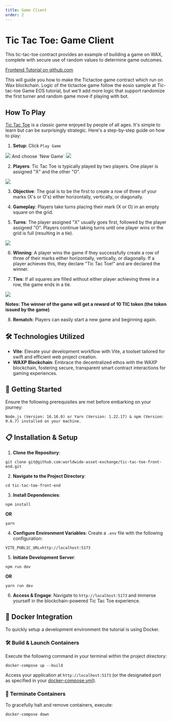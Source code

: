```yaml
---
title: Game Client
order: 2
---
```


# Tic Tac Toe: Game Client

This tic-tac-toe contract provides an example of building a game on WAX, complete with secure use of random values to determine game outcomes.

[Frontend Tutorial on github.com](https://github.com/worldwide-asset-exchange/tic-tac-toe-front-end)

This will guide you how to make the Tictactoe game contract which run on Wax blockchain. Logic of the tictactoe game follow the eosio sample at Tic-tac-toe Game EOS tutorial, but we'll add more logic that support randomize the first turner and random game move if playing with bot.


## How To Play

[Tic Tac Toe](https://tictactoe.wax.io/) is a classic game enjoyed by people of all ages. It's simple to learn but can be surprisingly strategic. Here's a step-by-step guide on how to play:

1. **Setup**: Click `Play Game`
<img src="/assets/images/tutorials/tic-tac-toe/splash.png"/>
And choose `New Game`
<img src="/assets/images/tutorials/tic-tac-toe/new_game.png"/>

2. **Players**: Tic Tac Toe is typically played by two players. One player is assigned "X" and the other "O".
<img src="/assets/images/tutorials/tic-tac-toe/new_game_popup.png"/>

3. **Objective**: The goal is to be the first to create a row of three of your marks (X's or O's) either horizontally, vertically, or diagonally.

4. **Gameplay**: Players take turns placing their mark (X or O) in an empty square on the grid.

5. **Turns**: The player assigned "X" usually goes first, followed by the player assigned "O". Players continue taking turns until one player wins or the grid is full (resulting in a tie).
<img src="/assets/images/tutorials/tic-tac-toe/playing_game.png"/>

6. **Winning**: A player wins the game if they successfully create a row of three of their marks either horizontally, vertically, or diagonally. If a player achieves this, they declare "Tic Tac Toe!" and are declared the winner.

7. **Ties**: If all squares are filled without either player achieving three in a row, the game ends in a tie.
<img src="/assets/images/tutorials/tic-tac-toe/winner.png"/>

**Notes: The winner of the game will get a reward of 10 TIC token (the token issued by the game)**

8. **Rematch**: Players can easily start a new game and beginning again.


## 🛠️ Technologies Utilized

- **Vite**: Elevate your development workflow with Vite, a toolset tailored for swift and efficient web project creation.
- **WAXP Blockchain**: Embrace the decentralized ethos with the WAXP blockchain, fostering secure, transparent smart contract interactions for gaming experiences.
  

## 🚀 Getting Started


Ensure the following prerequisites are met before embarking on your journey:

```
Node.js (Version: 16.16.0) or Yarn (Version: 1.22.17) & npm (Version: 9.6.7) installed on your machine.
```

## 📋 Installation & Setup

1. **Clone the Repository**:
```
git clone git@github.com:worldwide-asset-exchange/tic-tac-toe-front-end.git
```

2. **Navigate to the Project Directory**:
```
cd tic-tac-toe-front-end
```

3. **Install Dependencies**:
```
npm install
```
**OR**
```
yarn
```

4. **Configure Environment Variables**:
Create a `.env` file with the following configuration:
```env
VITE_PUBLIC_URL=http://localhost:5173
```

5. **Initiate Development Server**:
```
npm run dev
```
**OR**
```
yarn run dev
```

6. **Access & Engage**:
Navigate to `http://localhost:5173` and immerse yourself in the blockchain-powered Tic Tac Toe experience.


## 🐳 Docker Integration

To quickly setup a development environment the tutorial is using Docker.

### 🛠️ Build & Launch Containers

Execute the following command in your terminal within the project directory:
```
docker-compose up --build
```

Access your application at `http://localhost:5173` (or the designated port as specified in your [docker-compose.yml](docker-compose.yml)).

### 🛑 Terminate Containers

To gracefully halt and remove containers, execute:
```
docker-compose down
```

